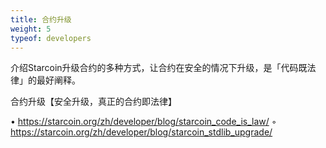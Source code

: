 ```yaml
---
title: 合约升级
weight: 5
typeof: developers
---
```


介绍Starcoin升级合约的多种方式，让合约在安全的情况下升级，是「代码既法律」的最好阐释。

<!--more-->

合约升级【安全升级，真正的合约即法律】

• https://starcoin.org/zh/developer/blog/starcoin_code_is_law/
◦ https://starcoin.org/zh/developer/blog/starcoin_stdlib_upgrade/
